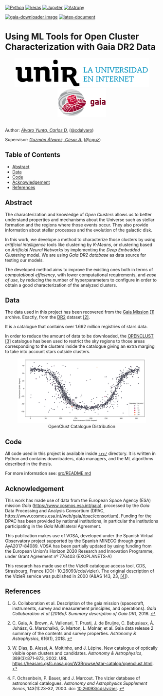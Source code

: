 [![Python][python_badge]][python_link]
[![keras][keras_badge]][keras_link]
[![Jupyter][jupyter_badge]][notebooks_link]
[![Astropy][astropy_badge]][astropy_link]

[![gaia-downloader image][gaia_downloader_badge]][gaia_downlaoder_image]
[![latex-document][latex_document_badge]][latex_document_workflow]

# Using ML Tools for Open Cluster Characterization with Gaia DR2 Data

<div align=center>
  <a href="https://www.unir.net"><img src="https://github.com/cdalvaro/machine-learning-master-thesis/raw/main/figures/unir-logo.png" alt="UNIR" title="UNIR" hspace="30" height="96px" /></a>
  <a href="https://sci.esa.int/gaia"><img src="https://github.com/cdalvaro/machine-learning-master-thesis/raw/main/figures/esa-gaia-logo.png" alt="ESA Gaia" title="ESA Gaia" hspace="30" height="96px" /></a>
</div>

<br/>

Author: [_Álvaro Yunta, Carlos D._][author_profile] ([@cdalvaro](https://github.com/cdalvaro))

Supervisor: [_Guzmán Álvarez, César A._][supervisor_profile] ([@cguz](https://github.com/cguz))

## Table of Contents

- [Abstract](#abstract)
- [Data](#data)
- [Code](#code)
- [Acknowledgement](#acknowledgement)
- [References](#references)

## Abstract

The characterization and knowledge of _Open Clusters_ allows us to better understand properties and mechanisms about the Universe
such as stellar formation and the regions where those events occur. They also provide information about stellar processes and the
evolution of the galactic disk.

In this work, we develope a method to characterize those clusters by using _artificial intelligence_ tools like clustering
by _K-Means_, or clustering based on _Artificial Neural Networks_ by implementing the _Deep Embedded Clustering_
model. We are using _Gaia DR2 database_ as data source for testing our models.

The developed method aims to improve the existing ones both in terms of _computational efficiency_, with lower computational requirements,
and _ease of use_, by reducing the number of hyperparameters to configure in order to obtain a good characterization of the analyzed clusters.

## Data

The data used in this project has been recovered from the [Gaia Mission][gaia_mission] <span id="a1">[[1]](#f1)</span> archive.
Exactly, from the [DR2][gaia_dr2] dataset <span id="a2">[[2]](#f2)</span>.

It is a catalogue that contains over 1.692 million registries of stars data.

In order to reduce the amount of data to be downloaded,
the [OPENCLUST][openclust] <span id="a3">[[3]](#f3)</span> catalogue has been used to restrict
the sky regions to those areas corresponding to the clusters inside the catalogue
giving an extra marging to take into account stars outside clusters.

<figure>
  <img src="https://github.com/cdalvaro/machine-learning-master-thesis/raw/main/figures/openclust_catalogue.svg" title="OpenClust Catalogue Distribution" heigh="256px">
  <figcaption align=center>OpenClust Catalogue Distribution</figcaption>
</figure>

## Code

All code used in this project is available inside [`src/`](src) directory.
It is written in Python and contains downloaders, data managers, and the ML algorithms described in the thesis.

For more information see: [src/README.md](src/README.md)

## Acknowledgement

This work has made use of data from the European Space Agency (ESA) mission _Gaia_ (https://www.cosmos.esa.int/gaia),
processed by the _Gaia_ Data Processing and Analysis Consortium
(DPAC, https://www.cosmos.esa.int/web/gaia/dpac/consortium).
Funding for the DPAC has been provided by national institutions, in particular the institutions participating in the
_Gaia_ Multilateral Agreement.

This publication makes use of VOSA, developed under the Spanish Virtual Observatory project
supported by the Spanish MINECO through grant AyA2017-84089.
VOSA has been partially updated by using funding from the European Union's Horizon 2020 Research
and Innovation Programme, under Grant Agreement nº 776403 (EXOPLANETS-A)

This research has made use of the VizieR catalogue access tool, CDS, Strasbourg, France (DOI : 10.26093/cds/vizier).
The original description of the VizieR service was published in 2000 (A&AS 143, 23, <span id="a4">[[4]](#f4)</span>).

## References

1. <span id="f1"></span> G. Collaboration et al. Description of the gaia mission (spacecraft, instruments, survey and measurement principles, and operations). _Gaia Collaboration et al.(2016a): Summary description of Gaia DR1_, 2016. [↩️](#a1)

2. <span id="f2"></span> C. Gaia, A. Brown, A. Vallenari, T. Prusti, J. de Bruijne, C. Babusiaux, Á. Juhász, G. Marschalkó, G. Marton, L. Molnár, et al. Gaia data release 2 summary of the contents and survey properties. _Astronomy & Astrophysics_, 616(1), 2018. [↩️](#a2)

3. <span id="f3"></span> W. Dias, B. Alessi, A. Moitinho, and J. Lépine. New catalogue of optically visible open clusters and candidates. _Astronomy & Astrophysics_, 389(3):871–873, 2002. URL https://heasarc.gsfc.nasa.gov/W3Browse/star-catalog/openclust.html. [↩️](#a3)

4. <span id="f4"></span> F. Ochsenbein, P. Bauer, and J. Marcout. The vizier database of astronomical catalogues. _Astronomy and Astrophysics Supplement Series_, 143(1):23–32, 2000. doi: [10.26093/cds/vizier](https://vizier.unistra.fr). [↩️](#a4)

[openclust]: https://heasarc.gsfc.nasa.gov/W3Browse/star-catalog/openclust.html
[author_profile]: https://cdalvaro.io
[supervisor_profile]: https://www.unir.net/profesores/cesar-augusto-guzman-alvarez/
[gaia_mission]: https://www.cosmos.esa.int/web/gaia/the-mission
[gaia_dr2]: https://www.cosmos.esa.int/web/gaia/data-release-2
[gaia_downloader_badge]: https://img.shields.io/github/workflow/status/cdalvaro/machine-learning-master-thesis/gaia-downloader%20image?style=flat-square&label=gaia-downloader&logo=Docker
[gaia_downlaoder_image]: https://github.com/users/cdalvaro/packages/container/package/gaia-downloader
[latex_document_badge]: https://img.shields.io/github/workflow/status/cdalvaro/machine-learning-master-thesis/Build%20LaTeX%20document?style=flat-square&label=LaTeX&logo=LaTeX&logoColor=008080
[latex_document_workflow]: https://github.com/cdalvaro/machine-learning-master-thesis/actions?query=workflow%3A%22Build+LaTeX+document%22
[python_badge]: https://img.shields.io/badge/Python-3.8-3776AB?style=flat-square&logo=Python
[python_link]: https://docs.python.org/3.8/contents.html "Python 3.8"
[keras_badge]: https://img.shields.io/badge/Keras-2.2-D00000?style=flat-square&logo=Keras&logoColor=D00000
[keras_link]: https://keras.io/api/ "Keras API"
[jupyter_badge]: https://img.shields.io/badge/Jupyter-Notebook-F37626?style=flat-square&logo=Jupyter
[notebooks_link]: src/notebooks "Jupyter Notebooks"
[astropy_badge]: https://img.shields.io/badge/powered%20by-AstroPy-orange.svg?style=flat-square
[astropy_link]: https://www.astropy.org/
